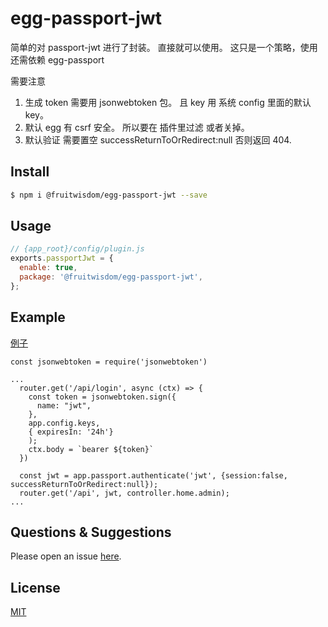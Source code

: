 # egg-passport-jwt




<!--
Description here.
-->


简单的对 passport-jwt 进行了封装。  直接就可以使用。  这只是一个策略，使用还需依赖  egg-passport

需要注意

1. 生成 token 需要用 jsonwebtoken 包。 且 key 用 系统 config 里面的默认 key。
2. 默认 egg 有 csrf 安全。 所以要在 插件里过滤 或者关掉。
3. 默认验证 需要置空 successReturnToOrRedirect:null 否则返回 404.

## Install

```bash
$ npm i @fruitwisdom/egg-passport-jwt --save
```

## Usage

```js
// {app_root}/config/plugin.js
exports.passportJwt = {
  enable: true,
  package: '@fruitwisdom/egg-passport-jwt',
};
```


## Example

<!-- example here -->
[例子](https://github.com/sunhaokk/eggjs-template/tree/jwt)
```
const jsonwebtoken = require('jsonwebtoken')

...
  router.get('/api/login', async (ctx) => {
    const token = jsonwebtoken.sign({
      name: "jwt",
    }, 
    app.config.keys, 
    { expiresIn: '24h'}
    );
    ctx.body = `bearer ${token}`
  })
  
  const jwt = app.passport.authenticate('jwt', {session:false, successReturnToOrRedirect:null});
  router.get('/api', jwt, controller.home.admin);
...
```
## Questions & Suggestions

Please open an issue [here](https://github.com/eggjs/egg/issues).

## License

[MIT](LICENSE)
